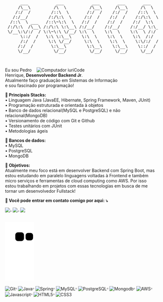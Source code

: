 <pre align="center">
      ___           ___           ___       ___       ___     
     /\__\         /\  \         /\__\     /\__\     /\  \    
    /:/  /        /::\  \       /:/  /    /:/  /    /::\  \   
   /:/__/        /:/\:\  \     /:/  /    /:/  /    /:/\:\  \  
  /::\  \ ___   /::\~\:\  \   /:/  /    /:/  /    /:/  \:\  \ 
 /:/\:\  /\__\ /:/\:\ \:\__\ /:/__/    /:/__/    /:/__/ \:\__\
 \/__\:\/:/  / \:\~\:\ \/__/ \:\  \    \:\  \    \:\  \ /:/  /
      \::/  /   \:\ \:\__\    \:\  \    \:\  \    \:\  /:/  / 
      /:/  /     \:\ \/__/     \:\  \    \:\  \    \:\/:/  /  
     /:/  /       \:\__\        \:\__\    \:\__\    \::/  /   
     \/__/         \/__/         \/__/     \/__/     \/__/    


</pre>


<img src="https://raw.githubusercontent.com/MicaelliMedeiros/micaellimedeiros/master/image/computer-illustration.png" min-width="400px" max-width="400px" width="400px" align="right" alt="Computador iuriCode">

<p align="left"> 
  Eu sou Pedro Henrique, <strong>Desenvolvedor Backend Jr</strong>.<br>
  Atualmente faço graduação em Sistemas de Informação <br> 
  e sou fascinado por programação!
</p>

<p align="left">
 <strong> 🚀 Principais Stacks: </strong>
                         <br>
                        • Linguagem Java (JavaEE, Hibernate, Spring Framework, Maven, JUnit) <br>
                        • Programação estruturada e orientada à objetos <br>
                        • Banco de dados relacional(MySQL e PostgreSQL) e não relacional(MongoDB) <br>
                        • Versionamento de código com Git e Github <br>
                        • Testes unitários com JUnit <br>
                        • Metodologias ágeis <br>
</p>

<p align="left">
   <strong>💾 Bancos de dados:</strong> <br>
      • MySQL <br>
      • PostgreSQL <br>
      • MongoDB <br>
</p>

<p align="left">
   <strong>💼 Objetivos: </strong> <br>Atualmente meu foco está em desenvolver Backend com Spring Boot,
                         mas estou estudando em paralelo linguagens voltadas à Frontend 
                         e também micro serviços e ferramentas de cloud computing como
                         AWS. Por isso estou trabalhando em projetos com essas tecnologias em busca de me tornar
                         um desenvolvedor Fullstack!
  
</p>

<p align="left">
   <strong> 💌 Você pode entrar em contato comigo por aqui: ⤵️ </strong>
</p>

<p align="left">
  <a href="mailto:pedrohbc96@gmail.com" alt="Gmail">
  <img src="https://img.shields.io/badge/-Gmail-FF0000?style=flat-square&labelColor=FF0000&logo=gmail&logoColor=white&link=mailto:pedrohbc96@gmail.com" /></a>▫️

  <a href="https://www.linkedin.com/in/pedro-henriquebc/" alt="Linkedin">
  <img src="https://img.shields.io/badge/-Linkedin-0e76a8?style=flat-square&logo=Linkedin&logoColor=white&link=https://www.linkedin.com/in/pedro-henriquebc/" /></a>▫️

  <a href="https://api.whatsapp.com/send?phone=5581993956156&text=Olá" alt="WhatsApp">
  <img src="https://img.shields.io/badge/-WhatsApp-25d366?style=flat-square&labelColor=25d366&logo=whatsapp&logoColor=white&link=https://api.whatsapp.com/send?phone=5581993956156&text=Olá"/></a>

</p>   

##  
   
 ![Snake animation](https://github.com/PedroHenriquebc/PedroHenriquebc/blob/output/github-contribution-grid-snake.svg)
 
<img align="center" alt="Git" height="30" width="40" src="https://cdn.jsdelivr.net/gh/devicons/devicon/icons/git/git-original.svg">▫️
<img align="center" alt="Java" height="30" width="40" src="https://cdn.jsdelivr.net/gh/devicons/devicon/icons/java/java-plain.svg">▫️
<img align="center" alt="Spring" height="30" width="40" src="https://cdn.jsdelivr.net/gh/devicons/devicon/icons/spring/spring-plain.svg">▫️
<img align="center" alt="MySQL" height="30" width="40" src="https://cdn.jsdelivr.net/gh/devicons/devicon/icons/mysql/mysql-plain.svg">▫️
<img align="center" alt="PostgreSQL" height="30" width="40" src="https://cdn.jsdelivr.net/gh/devicons/devicon/icons/postgresql/postgresql-plain.svg">▫️
<img align="center" alt="Mongodb" height="30" width="40" src="https://cdn.jsdelivr.net/gh/devicons/devicon/icons/mongodb/mongodb-plain.svg">▫️
<img align="center" alt="AWS" height="30" width="40" src="https://cdn.jsdelivr.net/gh/devicons/devicon/icons/amazonwebservices/amazonwebservices-original.svg">▫️
<img align="center" alt="Javascript" height="30" width="40" src="https://cdn.jsdelivr.net/gh/devicons/devicon/icons/javascript/javascript-plain.svg">▫️
<img align="center" alt="HTML5" height="30" width="40" src="https://cdn.jsdelivr.net/gh/devicons/devicon/icons/html5/html5-plain.svg">▫️
<img align="center" alt="CSS3" height="30" width="40" src="https://cdn.jsdelivr.net/gh/devicons/devicon/icons/css3/css3-plain.svg">
